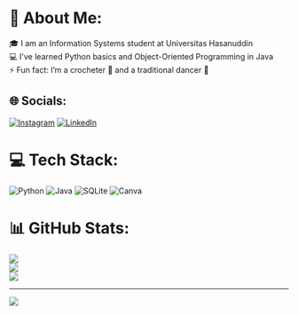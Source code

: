 # 💫 About Me:
🎓 I am an Information Systems student at Universitas Hasanuddin  <br>💻 I've learned Python basics and Object-Oriented Programming in Java  <br>⚡ Fun fact: I’m a crocheter 🧶 and a traditional dancer 💃


## 🌐 Socials:
[![Instagram](https://img.shields.io/badge/Instagram-%23E4405F.svg?logo=Instagram&logoColor=white)](https://www.instagram.com/marchegatriani_?igsh=ZG52aDg0Y3lpMWcy)
 [![LinkedIn](https://img.shields.io/badge/LinkedIn-%230077B5.svg?logo=linkedin&logoColor=white)](https://linkedin.com/in/marche-gatriani-sude-5169b1333) 

# 💻 Tech Stack:
![Python](https://img.shields.io/badge/python-3670A0?style=for-the-badge&logo=python&logoColor=ffdd54) ![Java](https://img.shields.io/badge/java-%23ED8B00.svg?style=for-the-badge&logo=openjdk&logoColor=white) ![SQLite](https://img.shields.io/badge/sqlite-%2307405e.svg?style=for-the-badge&logo=sqlite&logoColor=white) ![Canva](https://img.shields.io/badge/Canva-%2300C4CC.svg?style=for-the-badge&logo=Canva&logoColor=white)
# 📊 GitHub Stats:
![](https://github-readme-stats.vercel.app/api?username=Marchegatriani&theme=rose&hide_border=false&include_all_commits=false&count_private=false)<br/>
![](https://nirzak-streak-stats.vercel.app/?user=Marchegatriani&theme=rose&hide_border=false)<br/>
![](https://github-readme-stats.vercel.app/api/top-langs/?username=Marchegatriani&theme=rose&hide_border=false&include_all_commits=false&count_private=false&layout=compact)

---
[![](https://visitcount.itsvg.in/api?id=Marchegatriani&icon=0&color=5)](https://visitcount.itsvg.in)

<!-- Proudly created with GPRM ( https://gprm.itsvg.in ) -->
